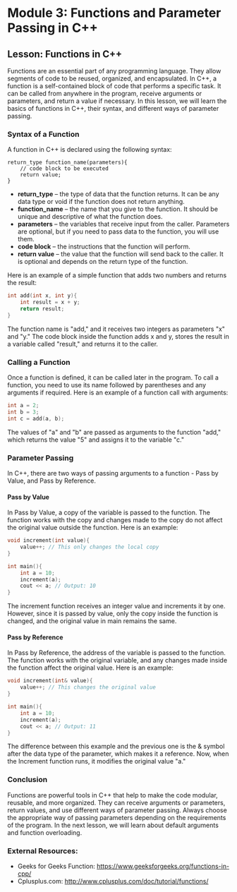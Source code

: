 # Module 3: Functions and Parameter Passing in C++
## Lesson: Functions in C++

Functions are an essential part of any programming language. They allow segments of code to be reused, organized, and encapsulated. In C++, a function is a self-contained block of code that performs a specific task. It can be called from anywhere in the program, receive arguments or parameters, and return a value if necessary. In this lesson, we will learn the basics of functions in C++, their syntax, and different ways of parameter passing.

### Syntax of a Function
A function in C++ is declared using the following syntax:

```
return_type function_name(parameters){
    // code block to be executed
    return value;
}
```

* **return_type** – the type of data that the function returns. It can be any data type or void if the function does not return anything.
* **function_name** – the name that you give to the function. It should be unique and descriptive of what the function does.
* **parameters** – the variables that receive input from the caller. Parameters are optional, but if you need to pass data to the function, you will use them.
* **code block** – the instructions that the function will perform. 
* **return value** – the value that the function will send back to the caller. It is optional and depends on the return type of the function.

Here is an example of a simple function that adds two numbers and returns the result:
```cpp
int add(int x, int y){
    int result = x + y;
    return result;
}
```

The function name is "add," and it receives two integers as parameters "x" and "y." The code block inside the function adds x and y, stores the result in a variable called "result," and returns it to the caller.

### Calling a Function
Once a function is defined, it can be called later in the program. To call a function, you need to use its name followed by parentheses and any arguments if required. Here is an example of a function call with arguments:

```cpp
int a = 2;
int b = 3;
int c = add(a, b);
```

The values of "a" and "b" are passed as arguments to the function "add," which returns the value "5" and assigns it to the variable "c."

### Parameter Passing
In C++, there are two ways of passing arguments to a function - Pass by Value, and Pass by Reference.

#### Pass by Value
In Pass by Value, a copy of the variable is passed to the function. The function works with the copy and changes made to the copy do not affect the original value outside the function. Here is an example:

```cpp
void increment(int value){
    value++; // This only changes the local copy
}

int main(){
    int a = 10;
    increment(a);
    cout << a; // Output: 10
}
```

The increment function receives an integer value and increments it by one. However, since it is passed by value, only the copy inside the function is changed, and the original value in main remains the same.

#### Pass by Reference
In Pass by Reference, the address of the variable is passed to the function. The function works with the original variable, and any changes made inside the function affect the original value. Here is an example:

```cpp
void increment(int& value){
    value++; // This changes the original value
}

int main(){
    int a = 10;
    increment(a);
    cout << a; // Output: 11
}
```

The difference between this example and the previous one is the & symbol after the data type of the parameter, which makes it a reference. Now, when the Increment function runs, it modifies the original value "a."

### Conclusion
Functions are powerful tools in C++ that help to make the code modular, reusable, and more organized. They can receive arguments or parameters, return values, and use different ways of parameter passing. Always choose the appropriate way of passing parameters depending on the requirements of the program. In the next lesson, we will learn about default arguments and function overloading.

### External Resources:
- Geeks for Geeks Function: https://www.geeksforgeeks.org/functions-in-cpp/
- Cplusplus.com: http://www.cplusplus.com/doc/tutorial/functions/